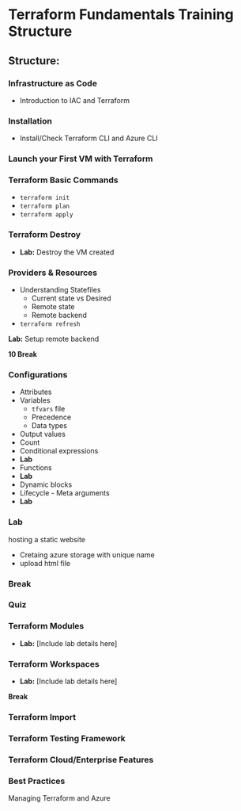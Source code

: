 # Terraform Fundamentals Training Structure

## Structure:

### Infrastructure as Code
- Introduction to IAC and Terraform

### Installation
- Install/Check Terraform CLI and Azure CLI

### Launch your First VM with Terraform

### Terraform Basic Commands
- `terraform init`
- `terraform plan`
- `terraform apply`

### Terraform Destroy
- **Lab:** Destroy the VM created

### Providers & Resources
- Understanding Statefiles
  - Current state vs Desired
  - Remote state
  - Remote backend
- `terraform refresh`
  
**Lab:** Setup remote backend

  
**10 Break**

### Configurations
- Attributes
- Variables
  - `tfvars` file
  - Precedence
  - Data types
- Output values
- Count
- Conditional expressions
- **Lab**
- Functions
- **Lab**
- Dynamic blocks
- Lifecycle - Meta arguments
- **Lab**
### Lab
hosting a static website
  - Cretaing azure storage with unique name
  - upload html file

### Break

### Quiz

### Terraform Modules 
- **Lab:** [Include lab details here]

### Terraform Workspaces
- **Lab:** [Include lab details here]

**Break**

### Terraform Import

### Terraform Testing Framework

### Terraform Cloud/Enterprise Features

### Best Practices
 Managing Terraform and Azure
 
